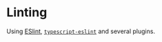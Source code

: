 # Linting

Using [ESlint], [`typescript-eslint`][typescript-lint] and several plugins.


[//]: # "--- Images and links section ---"
[eslint]: https://eslint.org/
[typescript-lint]: https://typescript-eslint.io/
